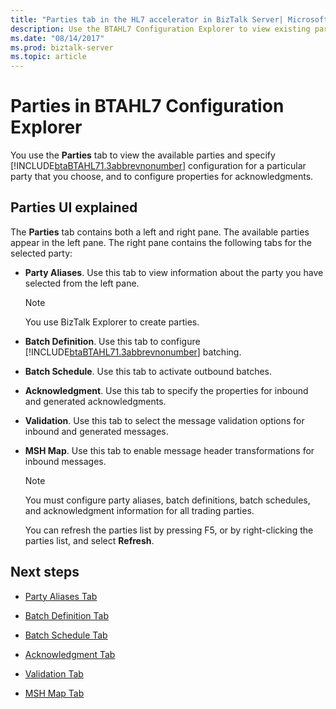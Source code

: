 ```yaml
---
title: "Parties tab in the HL7 accelerator in BizTalk Server| Microsoft Docs"
description: Use the BTAHL7 Configuration Explorer to view existing parties, and configure acknowledgments in BizTalk Server
ms.date: "08/14/2017"
ms.prod: biztalk-server
ms.topic: article
---
```

# Parties in BTAHL7 Configuration Explorer
You use the **Parties** tab to view the available parties and specify [!INCLUDE[btaBTAHL71.3abbrevnonumber](../../includes/btabtahl71-3abbrevnonumber-md.md)] configuration for a particular party that you choose, and to configure properties for acknowledgments. 

## Parties UI explained
The **Parties** tab contains both a left and right pane. The available parties appear in the left pane. The right pane contains the following tabs for the selected party:  
  
- **Party Aliases**. Use this tab to view information about the party you have selected from the left pane.  
  
  > [!NOTE]
  >  You use BizTalk Explorer to create parties.  
  
- **Batch Definition**. Use this tab to configure [!INCLUDE[btaBTAHL71.3abbrevnonumber](../../includes/btabtahl71-3abbrevnonumber-md.md)] batching.  
  
- **Batch Schedule**. Use this tab to activate outbound batches.  
  
- **Acknowledgment**. Use this tab to specify the properties for inbound and generated acknowledgments.  
  
- **Validation**. Use this tab to select the message validation options for inbound and generated messages.  
  
- **MSH Map**. Use this tab to enable message header transformations for inbound messages.  
  
  > [!NOTE]
  >  You must configure party aliases, batch definitions, batch schedules, and acknowledgment information for all trading parties.  
  > 
  >  You can refresh the parties list by pressing F5, or by right-clicking the parties list, and select **Refresh**.  
  
## Next steps  
  
-   [Party Aliases Tab](../../adapters-and-accelerators/accelerator-hl7/party-aliases-tab.md)  
  
-   [Batch Definition Tab](../../adapters-and-accelerators/accelerator-hl7/batch-definition-tab.md)  
  
-   [Batch Schedule Tab](../../adapters-and-accelerators/accelerator-hl7/batch-schedule-tab.md)  
  
-   [Acknowledgment Tab](../../adapters-and-accelerators/accelerator-hl7/acknowledgment-tab.md)  
  
-   [Validation Tab](../../adapters-and-accelerators/accelerator-hl7/validation-tab.md)  
  
-   [MSH Map Tab](../../adapters-and-accelerators/accelerator-hl7/msh-map-tab.md)